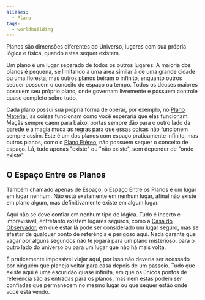 ```yaml
---
aliases:
  - Plano
tags:
  - worldbuilding
---
```

Planos são dimensões diferentes do Universo, lugares com sua própria lógica e física, quando estas sequer existem.

Um plano é um lugar separado de todos os outros lugares. A maioria dos planos é pequena, se limitando à uma área similar à de uma grande cidade ou uma floresta, mas outros planos beiram o infinito, enquanto outros sequer possuem o conceito de espaço ou tempo. Todos os deuses maiores possuem seu próprio plano, onde governam livremente e possuem controle quase completo sobre tudo.

Cada plano possui sua própria forma de operar, por exemplo, no [Plano Material](../Lugares/Plano%20Material/index.md), as coisas funcionam como você esperaria que elas funcionam. Maçãs sempre caem para baixo, portas sempre dão para o outro lado da parede e a magia muda as regras para que essas coisas não funcionem sempre assim. Este é um dos planos com espaço praticamente infinito, mas outros planos, como o [Plano Etéreo](../Lugares/Plano%20Et%C3%A9reo.md), não possuem sequer o conceito de espaço. Lá, tudo apenas "existe" ou "não existe", sem depender de "onde existe".

## O Espaço Entre os Planos

Também chamado apenas de Espaço, o Espaço Entre os Planos é um lugar em lugar nenhum. Não está exatamente em nenhum lugar, afinal não existe em plano algum, mas definitivamente existe em algum lugar.

Aqui não se deve confiar em nenhum tipo de lógica. Tudo é incerto e imprevisível, entretanto existem lugares seguros, como a [Casa do Observador](../Personagens/NPCs/O%20Observador.md#Localização), em que estar lá pode ser considerado um lugar seguro, mas se afastar de qualquer ponto de referência é perigoso aqui. Nada garante que vagar por alguns segundos não te jogará para um plano misterioso, para o outro lado do universo ou para um lugar que não há mais volta.

É praticamente impossível viajar aqui, por isso não deveria ser acessado por ninguém que planeja voltar para casa depois de um passeio. Tudo que existe aqui é uma escuridão quase infinita, em que os únicos pontos de referência são as entradas para os planos, mas nem estas podem ser confiadas que permanecem no mesmo lugar ou que sequer estão onde você está vendo.
